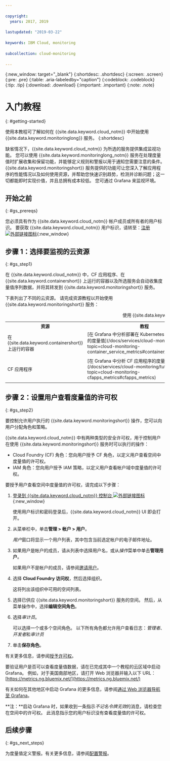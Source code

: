 ```yaml
---

copyright:
  years: 2017, 2019

lastupdated: "2019-03-22"

keywords: IBM Cloud, monitoring

subcollection: cloud-monitoring

---
```


{:new_window: target="_blank"}
{:shortdesc: .shortdesc}
{:screen: .screen}
{:pre: .pre}
{:table: .aria-labeledby="caption"}
{:codeblock: .codeblock}
{:tip: .tip}
{:download: .download}
{:important: .important}
{:note: .note}


# 入门教程
{: #getting-started}

使用本教程可了解如何在 {{site.data.keyword.cloud_notm}} 中开始使用 {{site.data.keyword.monitoringlong}} 服务。
{:shortdesc}

缺省情况下，{{site.data.keyword.cloud_notm}} 为所选的服务提供集成监视功能。 您可以使用 {{site.data.keyword.monitoringlong_notm}} 服务在处理度量值时扩展收集和保留功能，并能够定义规则和警报以用于通知您需要注意的条件。 {{site.data.keyword.monitoringshort}} 服务提供的功能可让您深入了解应用程序的性能情况以及如何使用资源，并帮助您快速识别趋势，检测并诊断问题；这一切都能即时实现价值，并且总拥有成本较低。 您可通过 Grafana 来监视环境。 

## 开始之前
{: #gs_prereqs}

您必须具有作为 {{site.data.keyword.cloud_notm}} 帐户成员或所有者的用户标识。 要获取 {{site.data.keyword.cloud_notm}} 用户标识，请转至：[注册 ![外部链接图标](../../icons/launch-glyph.svg "外部链接图标")](https://cloud.ibm.com/login){:new_window}

## 步骤 1：选择要监视的云资源
{: #gs_step1}

在 {{site.data.keyword.cloud_notm}} 中，CF 应用程序、在 {{site.data.keyword.containershort}} 上运行的容器以及所选服务会自动收集度量值序列数据，并将其转发到 {{site.data.keyword.monitoringshort}} 服务。

下表列出了不同的云资源。 请完成资源教程以开始使用 {{site.data.keyword.monitoringshort}} 服务：

<table>
  <caption>使用 {{site.data.keyword.monitoringshort}} 服务的入门教程 </caption>
  <tr>
    <th>资源</th>
    <th>教程</th>
    <th>云环境</th>
    <th>场景</th>
  </tr>
  <tr>
    <td>在 {{site.data.keyword.containershort}} 上运行的容器</td>
    <td>[在 Grafana 中分析部署在 Kubernetes 集群中的应用程序的度量值](/docs/services/cloud-monitoring/tutorials?topic=cloud-monitoring-container_service_metrics#container_service_metrics)</td>
    <td>Public </br>Dedicated</td>
    <td>![Kubernetes 集群中部署的容器的高级别组件概览图](containers/images/containers_kube_metrics_dedicated.png "Kubernetes 集群中部署的容器的高级别组件概览图")</td>
  </tr>
  <tr>
    <td>CF 应用程序</td>
    <td>[在 Grafana 中分析 CF 应用程序的度量值](/docs/services/cloud-monitoring/tutorials?topic=cloud-monitoring-cfapps_metrics#cfapps_metrics)</td>
    <td>Public</td>
    <td>![监视 {{site.data.keyword.cloud_notm}} 中 CF 应用程序的高级别视图](cf/images/cfapp_metrics_ov.png "监视 {{site.data.keyword.cloud_notm}} 中 CF 应用程序的高级别视图")</td>
  </tr>
</table>



## 步骤 2：设置用户查看度量值的许可权
{: #gs_step2}

要控制允许用户执行的 {{site.data.keyword.monitoringshort}} 操作，您可以向用户分配角色和策略。 

{{site.data.keyword.cloud_notm}} 中有两种类型的安全许可权，用于控制用户在使用 {{site.data.keyword.monitoringshort}} 服务时可以执行的操作：

* Cloud Foundry (CF) 角色：您向用户授予 CF 角色，以定义用户查看空间中度量值的许可权。
* IAM 角色：您向用户授予 IAM 策略，以定义用户查看帐户域中度量值的许可权。


要授予用户查看空间中度量值的许可权，请完成以下步骤：

1. [登录到 {{site.data.keyword.cloud_notm}} 控制台 ![外部链接图标](../../icons/launch-glyph.svg "外部链接图标")](http://cloud.ibm.com/login){:new_window}
	
	使用用户标识和密码登录后，{{site.data.keyword.cloud_notm}} UI 即会打开。

2. 从菜单栏中，单击**管理 > 帐户 > 用户**。 

    *用户*窗口将显示一个用户列表，其中包含当前选定帐户的电子邮件地址。
	
3. 如果用户是帐户的成员，请从列表中选择用户名，或从*操作*菜单中单击**管理用户**。

    如果用户不是帐户的成员，请参阅[邀请用户](/docs/iam?topic=iam-iamuserinv#iamuserinv)。

4. 选择 **Cloud Foundry 访问权**，然后选择组织。

    这将列出该组织中可用的空间列表。

5. 选择已供应 {{site.data.keyword.monitoringshort}} 服务的空间。 然后，从菜单操作中，选择**编辑空间角色**。

6. 选择*审计员*。 

    可以选择一个或多个空间角色。 以下所有角色都允许用户查看日志：*管理者*、*开发者*和*审计员*
	
7. 单击**保存角色**。


有关更多信息，请参阅[授予许可权](/docs/services/cloud-monitoring/security?topic=cloud-monitoring-grant_permissions#grant_permissions)。

要验证用户是否可以查看度量值数据，请在已完成其中一个教程的云区域中启动 Grafana。 例如，对于美国南部地区，请打开 Web 浏览器并输入以下 URL：[https://metrics.ng.bluemix.net/](https://metrics.ng.bluemix.net/)


有关如何在其他地区中启动 Grafana 的更多信息，请参阅[通过 Web 浏览器导航至 Grafana](/docs/services/cloud-monitoring/grafana?topic=cloud-monitoring-navigating_grafana#navigating_grafana)。

**注：**启动 Grafana 时，如果收到一条指示*不记名令牌无效*的消息，请检查您在空间中的许可权。 此消息指示您的用户标识没有查看度量值的许可权。
    

## 后续步骤 
{: #gs_next_steps}

为度量值定义警报。有关更多信息，请参阅[配置警报](/docs/services/cloud-monitoring?topic=cloud-monitoring-config_alerts_ov#config_alerts_ov)。
